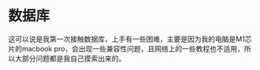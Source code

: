 # 数据库
这可以说是我第一次接触数据库，上手有一些困难，主要是因为我的电脑是M1芯片的macbook pro，会出现一些兼容性问题，且网络上的一些教程也不适用，所以大部分问题都是我自己摸索出来的。
